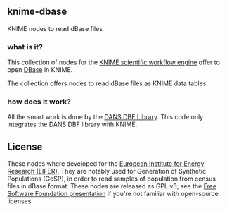 ## knime-dbase

KNIME nodes to read dBase files

### what is it?

This collection of nodes for the [KNIME scientific workflow engine](https://en.wikipedia.org/wiki/KNIME)
offer to open [DBase](https://en.wikipedia.org/wiki/DBase) in KNIME. 

The collection offers nodes to read dBase files as KNIME data tables.

### how does it work?

All the smart work is done by the [DANS DBF Library](http://dans-dbf-lib.sourceforge.net/).
This code only integrates the DANS DBF library with KNIME.

## License

These nodes where developed for the [European Institute for Energy Research (EIFER)](https://www.eifer.kit.edu/).
They are notably used for Generation of Synthetic Populations (GoSP), in order to read samples of population from census files in dBase format. 
These nodes are released as GPL v3; see the [Free Software Foundation presentation](https://www.gnu.org/licenses/quick-guide-gplv3.en.html) if you're not familiar with open-source licenses.

